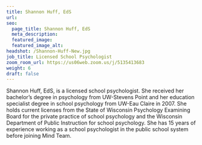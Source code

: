 ```yaml
---
title: Shannon Huff, EdS
url: 
seo:
  page_title: Shannon Huff, EdS
  meta_description: 
  featured_image: 
  featured_image_alt: 
headshot: /Shannon-Huff-New.jpg
job_title: Licensed School Psychologist
zoom_room_url: https://us06web.zoom.us/j/5135413683
weight: 6
draft: false
---
```


Shannon Huff, EdS, is a licensed school psychologist. She received her bachelor’s degree in psychology from UW-Stevens Point and her education specialist degree in school psychology from UW-Eau Claire in 2007. She holds current licenses from the State of Wisconsin Psychology Examining Board for the private practice of school psychology and the Wisconsin Department of Public Instruction for school psychology. She has 15 years of experience working as a school psychologist in the public school system before joining Mind Team.